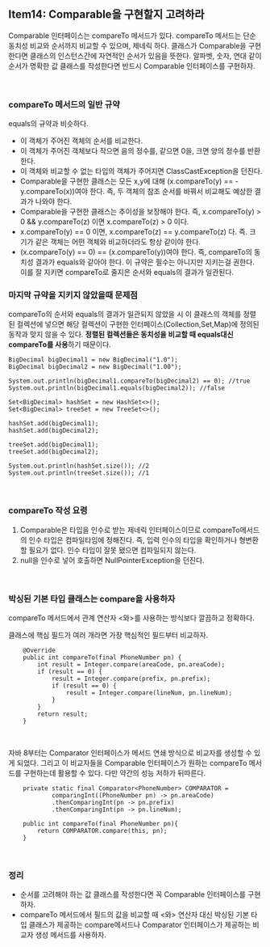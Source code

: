 ## Item14: Comparable을 구현할지 고려하라

Comparable 인터페이스는 compareTo 메서드가 있다. compareTo 메서드는 단순 동치성 비교와 순서까지 비교할 수 있으며, 제네릭 하다.
클래스가 Comparable을 구현한다면 클래스의 인스턴스간에 자연적인 순서가 있음을 뜻한다.
알파벳, 숫자, 연대 같이 순서가 명확한 값 클래스를 작성한다면 반드시 Comparable 인터페이스를 구현하자.

</br >

### compareTo 메서드의 일반 규약

equals의 규약과 비슷하다.

- 이 객체가 주어진 객체의 순서를 비교한다.
- 이 객체가 주어진 객체보다 작으면 음의 정수를, 같으면 0을, 크면 양의 정수를 반환한다.
- 이 객체와 비교할 수 없는 타입의 객체가 주어지면 ClassCastException을 던진다.
- Comparable을 구현한 클래스는 모든 x,y에 대해 (x.compareTo(y) == -y.compareTo(x))여야 한다.
  즉, 두 객체의 참조 순서를 바꿔서 비교해도 예상한 결과가 나와야 한다.
- Comparable을 구현한 클래스는 추이성을 보장해야 한다.
  즉, x.compareTo(y) > 0 && y.compareTo(z) 이면 x.compareTo(z) > 0 이다.
- x.compareTo(y) == 0 이면, x.compareTo(z) == y.compareTo(z) 다.
  즉. 크기가 같은 객체는 어떤 객체와 비교하더라도 항상 같이야 한다.
- (x.compareTo(y) == 0) == (x.compareTo(y))여야 한다.
  즉, compareTo의 동치성 결과가 equals와 같아야 한다.
  이 규약은 필수는 아니지만 지키는걸 권한다. 이를 잘 지키면 compareTo로 줄지은 순서와 equals의 결과가 일관된다.

### 마지막 규약을 지키지 않았을때 문제점

compareTo의 순서와 equals의 결과가 일관되지 않았을 시 이 클래스의 객체를 정렬된 컬렉션에 넣으면 해당 컬렉션이 구현한 인터페이스(Collection,Set,Map)에 정의된 동작과 맞지 않을 수 있다. **정렬된 컬렉션들은 동치성을 비교할 때 equals대신 compareTo를 사용**하기 때문이다.

~~~
BigDecimal bigDecimal1 = new BigDecimal("1.0");
BigDecimal bigDecimal2 = new BigDecimal("1.00");

System.out.println(bigDecimal1.compareTo(bigDecimal2) == 0); //true
System.out.println(bigDecimal1.equals(bigDecimal2)); //false

Set<BigDecimal> hashSet = new HashSet<>();
Set<BigDecimal> treeSet = new TreeSet<>();

hashSet.add(bigDecimal1);
hashSet.add(bigDecimal2);

treeSet.add(bigDecimal1);
treeSet.add(bigDecimal2);

System.out.println(hashSet.size()); //2
System.out.println(treeSet.size()); //1
~~~

</br >

### compareTo 작성 요령

1. Comparable은 타입을 인수로 받는 제네릭 인터페이스이므로 compareTo메서드의 인수 타입은 컴파일타임에 정해진다.
   즉, 입력 인수의 타입을 확인하거나 형변환할 필요가 없다.
   인수 타입이 잘못 됐으면 컴파일되지 않는다.
2. null을 인수로 넣어 호출하면 NullPointerException을 던진다.

</br >

### 박싱된 기본 타입 클래스는 compare을 사용하자

compareTo 메서드에서 관계 연산자 <와>를 사용하는 방식보다 깔끔하고 정확하다.

클래스에 핵심 필드가 여러 개라면 가장 핵심적인 필드부터 비교하자.

~~~
    @Override
    public int compareTo(final PhoneNumber pn) {
        int result = Integer.compare(areaCode, pn.areaCode);
        if (result == 0) {
            result = Integer.compare(prefix, pn.prefix);
            if (result == 0) {
                result = Integer.compare(lineNum, pn.lineNum);
            }
        }
        return result;
    }
~~~

</br >

자바 8부터는 Comparator 인터페이스가 메서드 연쇄 방식으로 비교자를 생성할 수 있게 되었다. 그리고 이 비교자들을 Comparable 인터페이스가 원하는 compareTo 메서드를 구현하는데 활용할 수 있다. 다만 약간의 성능 저하가 뒤따른다.

~~~
    private static final Comparator<PhoneNumber> COMPARATOR =
            comparingInt((PhoneNumber pn) -> pn.areaCode)
            .thenComparingInt(pn -> pn.prefix)
            .thenComparingInt(pn -> pn.lineNum);
    
    public int compareTo(final PhoneNumber pn){
        return COMPARATOR.compare(this, pn);
    }
~~~

</br >

### 정리

- 순서를 고려해야 하는 값 클래스를 작성한다면 꼭 Comparable 인터페이스를 구현하자.
- compareTo 메서드에서 필드의 값을 비교할 때 <와> 연산자 대신 박싱된 기본 타입 클래스가 제공하는 compare메서드나 Comparator 인터페이스가 제공하는 비교자 생성 메서드를 사용하자.





